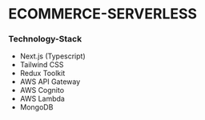 # ECOMMERCE-SERVERLESS

### Technology-Stack

-   Next.js (Typescript)
-   Tailwind CSS
-   Redux Toolkit
-   AWS API Gateway
-   AWS Cognito
-   AWS Lambda
-   MongoDB

